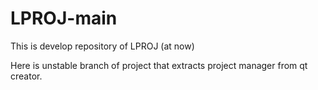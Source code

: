 # LPROJ-main
This is develop repository of LPROJ (at now)

Here is unstable branch of project that extracts project manager from qt creator.

